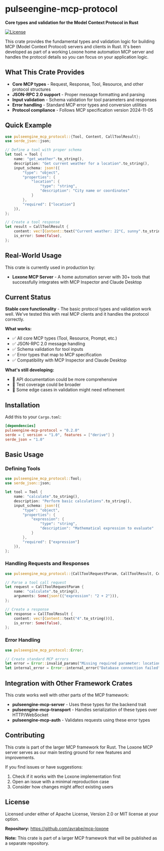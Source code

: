 # pulseengine-mcp-protocol

**Core types and validation for the Model Context Protocol in Rust**

[![License](https://img.shields.io/badge/license-MIT%20OR%20Apache--2.0-blue.svg)](https://github.com/avrabe/mcp-loxone/blob/main/LICENSE)

This crate provides the fundamental types and validation logic for building MCP (Model Context Protocol) servers and clients in Rust. It's been developed as part of a working Loxone home automation MCP server and handles the protocol details so you can focus on your application logic.

## What This Crate Provides

- **Core MCP types** - Request, Response, Tool, Resource, and other protocol structures
- **JSON-RPC 2.0 support** - Proper message formatting and parsing
- **Input validation** - Schema validation for tool parameters and responses
- **Error handling** - Standard MCP error types and conversion utilities
- **Protocol compliance** - Follows MCP specification version 2024-11-05

## Quick Example

```rust
use pulseengine_mcp_protocol::{Tool, Content, CallToolResult};
use serde_json::json;

// Define a tool with proper schema
let tool = Tool {
    name: "get_weather".to_string(),
    description: "Get current weather for a location".to_string(),
    input_schema: json!({
        "type": "object",
        "properties": {
            "location": {
                "type": "string",
                "description": "City name or coordinates"
            }
        },
        "required": ["location"]
    }),
};

// Create a tool response
let result = CallToolResult {
    content: vec![Content::text("Current weather: 22°C, sunny".to_string())],
    is_error: Some(false),
};
```

## Real-World Usage

This crate is currently used in production by:

- **Loxone MCP Server** - A home automation server with 30+ tools that successfully integrates with MCP Inspector and Claude Desktop

## Current Status

**Stable core functionality** - The basic protocol types and validation work well. We've tested this with real MCP clients and it handles the protocol correctly.

**What works:**

- ✅ All core MCP types (Tool, Resource, Prompt, etc.)
- ✅ JSON-RPC 2.0 message handling
- ✅ Schema validation for tool inputs
- ✅ Error types that map to MCP specification
- ✅ Compatibility with MCP Inspector and Claude Desktop

**What's still developing:**

- 📝 API documentation could be more comprehensive
- 🧪 Test coverage could be broader
- 🔧 Some edge cases in validation might need refinement

## Installation

Add this to your `Cargo.toml`:

```toml
[dependencies]
pulseengine-mcp-protocol = "0.2.0"
serde = { version = "1.0", features = ["derive"] }
serde_json = "1.0"
```

## Basic Usage

### Defining Tools

```rust
use pulseengine_mcp_protocol::Tool;
use serde_json::json;

let tool = Tool {
    name: "calculate".to_string(),
    description: "Perform basic calculations".to_string(),
    input_schema: json!({
        "type": "object",
        "properties": {
            "expression": {
                "type": "string",
                "description": "Mathematical expression to evaluate"
            }
        },
        "required": ["expression"]
    }),
};
```

### Handling Requests and Responses

```rust
use pulseengine_mcp_protocol::{CallToolRequestParam, CallToolResult, Content};

// Parse a tool call request
let request = CallToolRequestParam {
    name: "calculate".to_string(),
    arguments: Some(json!({"expression": "2 + 2"})),
};

// Create a response
let response = CallToolResult {
    content: vec![Content::text("4".to_string())],
    is_error: Some(false),
};
```

### Error Handling

```rust
use pulseengine_mcp_protocol::Error;

// Create standard MCP errors
let error = Error::invalid_params("Missing required parameter: location");
let internal_error = Error::internal_error("Database connection failed");
```

## Integration with Other Framework Crates

This crate works well with other parts of the MCP framework:

- **pulseengine-mcp-server** - Uses these types for the backend trait
- **pulseengine-mcp-transport** - Handles serialization of these types over HTTP/WebSocket
- **pulseengine-mcp-auth** - Validates requests using these error types

## Contributing

This crate is part of the larger MCP framework for Rust. The Loxone MCP server serves as our main testing ground for new features and improvements.

If you find issues or have suggestions:

1. Check if it works with the Loxone implementation first
2. Open an issue with a minimal reproduction case
3. Consider how changes might affect existing users

## License

Licensed under either of Apache License, Version 2.0 or MIT license at your option.

**Repository:** https://github.com/avrabe/mcp-loxone

**Note:** This crate is part of a larger MCP framework that will be published as a separate repository.
